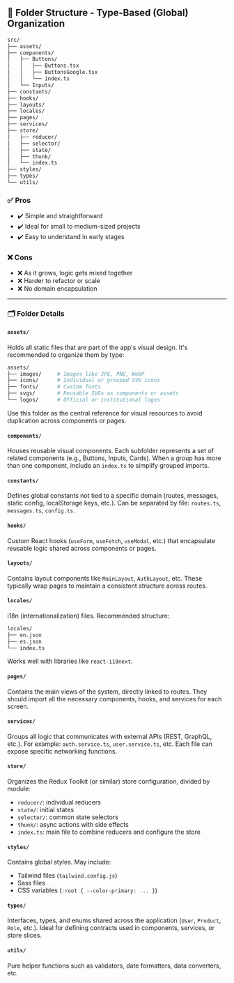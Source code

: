 ## 📁 Folder Structure - Type-Based (Global) Organization

```bash
src/
├── assets/
├── components/
│   ├── Buttons/
│   │   ├── Buttons.tsx
│   │   ├── ButtonsGoogle.tsx
│   │   └── index.ts
│   └── Inputs/
├── constants/
├── hooks/ 
├── layouts/
├── locales/
├── pages/ 
├── services/ 
├── store/ 
│   ├── reducer/
│   ├── selector/ 
│   ├── state/ 
│   ├── thunk/ 
│   └── index.ts 
├── styles/
├── types/
└── utils/
```

### ✅ Pros

- ✔️ Simple and straightforward
- ✔️ Ideal for small to medium-sized projects
- ✔️ Easy to understand in early stages

### ❌ Cons

- ❌ As it grows, logic gets mixed together
- ❌ Harder to refactor or scale
- ❌ No domain encapsulation

---

### 🗂️ Folder Details

#### `assets/`

Holds all static files that are part of the app's visual design. It's recommended to organize them by type:

```bash
assets/
├── images/     # Images like JPG, PNG, WebP
├── icons/      # Individual or grouped SVG icons
├── fonts/      # Custom fonts
├── svgs/       # Reusable SVGs as components or assets
└── logos/      # Official or institutional logos
```

Use this folder as the central reference for visual resources to avoid duplication across components or pages.

#### `components/`

Houses reusable visual components. Each subfolder represents a set of related components (e.g., Buttons, Inputs, Cards). When a group has more than one component, include an `index.ts` to simplify grouped imports.

#### `constants/`

Defines global constants not tied to a specific domain (routes, messages, static config, localStorage keys, etc.). Can be separated by file: `routes.ts`, `messages.ts`, `config.ts`.

#### `hooks/`

Custom React hooks (`useForm`, `useFetch`, `useModal`, etc.) that encapsulate reusable logic shared across components or pages.

#### `layouts/`

Contains layout components like `MainLayout`, `AuthLayout`, etc. These typically wrap pages to maintain a consistent structure across routes.

#### `locales/`

i18n (internationalization) files. Recommended structure:

```bash
locales/
├── en.json
├── es.json
└── index.ts
```

Works well with libraries like `react-i18next`.

#### `pages/`

Contains the main views of the system, directly linked to routes. They should import all the necessary components, hooks, and services for each screen.

#### `services/`

Groups all logic that communicates with external APIs (REST, GraphQL, etc.). For example: `auth.service.ts`, `user.service.ts`, etc. Each file can expose specific networking functions.

#### `store/`

Organizes the Redux Toolkit (or similar) store configuration, divided by module:

- `reducer/`: individual reducers
- `state/`: initial states
- `selector/`: common state selectors
- `thunk/`: async actions with side effects
- `index.ts`: main file to combine reducers and configure the store

#### `styles/`

Contains global styles. May include:

- Tailwind files (`tailwind.config.js`)
- Sass files
- CSS variables (`:root { --color-primary: ... }`)

#### `types/`

Interfaces, types, and enums shared across the application (`User`, `Product`, `Role`, etc.). Ideal for defining contracts used in components, services, or store slices.

#### `utils/`

Pure helper functions such as validators, date formatters, data converters, etc.